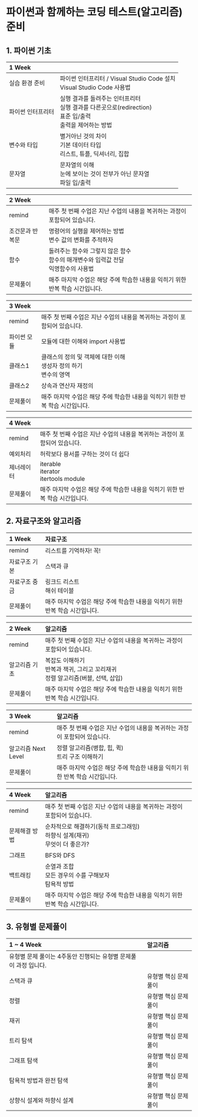 # 파이썬과 함께하는 코딩 테스트(알고리즘) 준비

## 1. 파이썬 기초

|1 Week||
|:---|:---|
| 실습 환경 준비 | 파이썬 인터프리터 / Visual Studio Code 설치 <br> Visual Studio Code 사용법  |
| 파이썬 인터프리터 | 실행 결과를 돌려주는 인터프리터 <br> 실행 결과를 다른곳으로(redirection) <br> 표준 입/출력 <br> 출력을 제어하는 방법|
| 변수와 타입 | 별거아닌 것의 차이 <br> 기본 데이터 타입 <br> 리스트, 튜플, 딕셔너리, 집합 | 
| 문자열 | 문자열의 이해 <br> 눈에 보이는 것이 전부가 아닌 문자열 <br> 파일 입/출력 |

|2 Week||
|:---|:---|
| remind | 매주 첫 번째 수업은 지난 수업의 내용을 복귀하는 과정이 포함되어 있습니다. |
| 조건문과 반복문 | 명령어의 실행을 제어하는 방법 <br> 변수 값의 변화를 추적하자 |
| 함수 | 돌려주는 함수와 그렇지 않은 함수 <br> 함수의 매개변수와 입력값 전달 <br> 익명함수의 사용법 | 
| 문제풀이 | 매주 마지막 수업은 해당 주에 학습한 내용을 익히기 위한 반복 학습 시간입니다. |

|3 Week||
|:---|:---|
| remind | 매주 첫 번째 수업은 지난 수업의 내용을 복귀하는 과정이 포함되어 있습니다. |
| 파이썬 모듈 | 모듈에 대한 이해와 import 사용법 |
| 클래스1 | 클래스의 정의 및 객체에 대한 이해 <br> 생성자 정의 하기 <br> 변수의 영역 | 
| 클래스2 | 상속과 연산자 재정의 |
| 문제풀이 | 매주 마지막 수업은 해당 주에 학습한 내용을 익히기 위한 반복 학습 시간입니다. |

|4 Week||
|:---|:---|
| remind | 매주 첫 번째 수업은 지난 수업의 내용을 복귀하는 과정이 포함되어 있습니다. |
| 예외처리 | 허락보다 용서를 구하는 것이 더 쉽다 <br>  |
| 제너레이터 | iterable <br> iterator <br> itertools module |
| 문제풀이 | 매주 마지막 수업은 해당 주에 학습한 내용을 익히기 위한 반복 학습 시간입니다. |

## 2. 자료구조와 알고리즘

|1 Week|자료구조|
|:---|:---|
| remind | 리스트를 기억하자! 꼭!  |
| 자료구조 기본 | 스택과 큐 |
| 자료구조 중금 | 링크드 리스트 <br> 해쉬 테이블 |
| 문제풀이 | 매주 마지막 수업은 해당 주에 학습한 내용을 익히기 위한 반복 학습 시간입니다. |

|2 Week|알고리즘|
|:---|:---|
| remind | 매주 첫 번째 수업은 지난 수업의 내용을 복귀하는 과정이 포함되어 있습니다. |
| 알고리즘 기초 | 복잡도 이해하기 <br> 반복과 잭귀, 그리고 꼬리재귀 <br> 정렬 알고리즘(버블, 선택, 삽입)|
| 문제풀이 | 매주 마지막 수업은 해당 주에 학습한 내용을 익히기 위한 반복 학습 시간입니다. |

|3 Week|알고리즘|
|:---|:---|
| remind | 매주 첫 번째 수업은 지난 수업의 내용을 복귀하는 과정이 포함되어 있습니다. |
| 알고리즘 Next Level | 정렬 알고리즘(병합, 힙, 퀵) <br> 트리 구조 이해하기 <br>  |
| 문제풀이 | 매주 마지막 수업은 해당 주에 학습한 내용을 익히기 위한 반복 학습 시간입니다. |

|4 Week|알고리즘|
|:---|:---|
| remind | 매주 첫 번째 수업은 지난 수업의 내용을 복귀하는 과정이 포함되어 있습니다. |
| 문제해결 방법 | 순차적으로 해결하기(동적 프로그래밍) <br> 하향식 설계(재귀) <br> 무엇이 더 좋은가? |
| 그래프 | BFS와 DFS |
| 백트래킹 | 순열과 조합 <br> 모든 경우의 수를 구해보자 <br> 탐욕적 방법 |
| 문제풀이 | 매주 마지막 수업은 해당 주에 학습한 내용을 익히기 위한 반복 학습 시간입니다. |

## 3. 유형별 문제풀이

|1 ~ 4 Week|알고리즘|
|:---|:---|
| 유형별 문제 풀이는 4주동안 진행되는 유형별 문제풀이 과정 입니다.||
| 스택과 큐 | 유형별 핵심 문제풀이 |
| 정렬 | 유형별 핵심 문제풀이 |
| 재귀 | 유형별 핵심 문제풀이 |
| 트리 탐색 | 유형별 핵심 문제풀이 |
| 그래프 탐색 | 유형별 핵심 문제풀이 |
| 탐욕적 방법과 완전 탐색 | 유형별 핵심 문제풀이 |
| 상향식 설계와 하향식 설계 | 유형별 핵심 문제풀이 |
